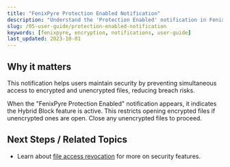 ```yaml
---
title: "FenixPyre Protection Enabled Notification"
description: "Understand the 'Protection Enabled' notification in FenixPyre and how to resolve related issues."
slug: /05-user-guide/protection-enabled-notification
keywords: [fenixpyre, encryption, notifications, user-guide]
last_updated: 2023-10-01
---
```


## Why it matters
This notification helps users maintain security by preventing simultaneous access to encrypted and unencrypted files, reducing breach risks.

When the "FenixPyre Protection Enabled" notification appears, it indicates the Hybrid Block feature is active. This restricts opening encrypted files if unencrypted ones are open. Close any unencrypted files to proceed.

<!-- IMG: ./media/05-user-guide/protection-notification.png | Alt: Protection enabled notification screenshot -->

## Next Steps / Related Topics
- Learn about [file access revocation](/05-user-guide/file-access-revoked) for more on security features.